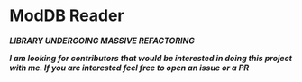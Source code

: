 # ModDB Reader

***LIBRARY UNDERGOING MASSIVE REFACTORING***

***I am looking for contributors that would be interested in doing this project with me. If you are interested
feel free to open an issue or a PR***

